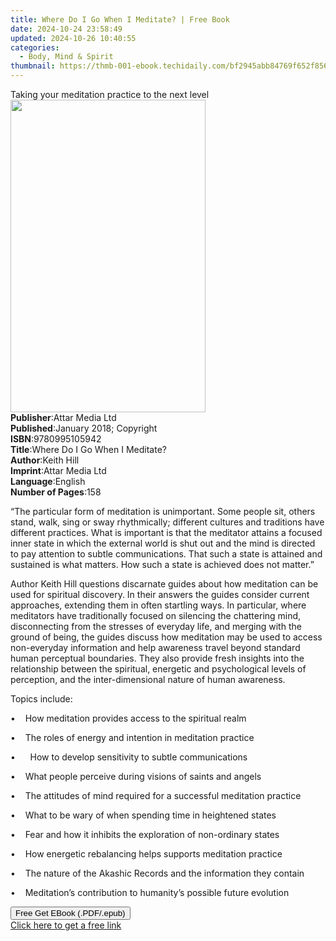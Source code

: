 ```yaml
---
title: Where Do I Go When I Meditate? | Free Book
date: 2024-10-24 23:58:49
updated: 2024-10-26 10:40:55
categories:
  - Body, Mind & Spirit
thumbnail: https://thmb-001-ebook.techidaily.com/bf2945abb84769f652f8567d58fcbd24d03cabdd96c5782c46543e7f21b4d91d.jpg
---
```

<main id="book-container">
  <div class="flex flex-col">
    <div class="book-brief flex-1 py-6 px-4 sm:p-6 md:py-10 md:px-8">
      <!-- brief-->
      <div class="book-brief-main">
        Taking your meditation practice to the next level
      </div>
    </div>
    <div
      class="book-meta-info flex-1 grid gap-4 col-start-1 col-end-3 row-start-1 sm:mb-6 sm:grid-cols-4 lg:gap-6 lg:col-start-2 lg:row-end-6 lg:row-span-6 lg:mb-0"
    >
      <div
        class="book-meta-info-left place-content-center mt-4 p-4 text-sm leading-6 col-start-2 col-span-2 dark:text-slate-400"
      >
        <img
          class="w-full h-500 object-cover rounded-lg sm:h-255 sm:col-span-2 lg:col-span-full"
          src="https://img-001-ebook.techidaily.com/cbdf488048c90305e1585bf59f1bb774da5b525b86ebec209dfbc0bd67384023.jpg"
          alt=""
          width="312"
          height="500"
        />
      </div>
      <div
        class="book-meta-info-right mt-2 col-start-1 row-start-2 col-span-3 self-center"
      >
        <!-- meta data  -->
        <div class="flex flex-col px-4 md:px-8">
          <div class="flex-1">
            <strong>Publisher</strong>:<span class="px-2">Attar Media Ltd</span>
          </div>
          <div class="flex-1">
            <strong>Published</strong>:<span class="px-2"
              >January 2018; Copyright</span
            >
          </div>
          <div class="flex-1">
            <strong>ISBN</strong>:<span class="px-2">9780995105942</span>
          </div>
          <div class="flex-1">
            <strong>Title</strong>:<span class="px-2"
              >Where Do I Go When I Meditate?</span
            >
          </div>
          <div class="flex-1">
            <strong>Author</strong>:<span class="px-2">Keith Hill</span>
          </div>
          <div class="flex-1">
            <strong>Imprint</strong>:<span class="px-2">Attar Media Ltd</span>
          </div>
          <div class="flex-1">
            <strong>Language</strong>:<span class="px-2">English</span>
          </div>
          <div class="flex-1">
            <strong>Number of Pages</strong>:<span class="px-2">158</span>
          </div>
        </div>
      </div>
    </div>
    <div class="book-description flex-1 py-6 px-4 sm:p-6 md:py-10 md:px-8">
      <div class="book-description-main">
        <div accordion-content="" id="description">
          <p>
            “The particular form of meditation is unimportant. Some people sit,
            others stand, walk, sing or sway rhythmically; different cultures
            and traditions have different practices. What is important is that
            the meditator attains a focused inner state in which the external
            world is shut out and the mind is directed to pay attention to
            subtle communications. That such a state is attained and sustained
            is what matters. How such a state is achieved does not matter.”
          </p>
          <p>
            Author Keith Hill questions discarnate guides about how meditation
            can be used for spiritual discovery. In their answers the guides
            consider current approaches, extending them in often startling ways.
            In particular, where meditators have traditionally focused on
            silencing the chattering mind, disconnecting from the stresses of
            everyday life, and merging with the ground of being, the guides
            discuss how meditation may be used to access non-everyday
            information and help awareness travel beyond standard human
            perceptual boundaries. They also provide fresh insights into the
            relationship between the spiritual, energetic and psychological
            levels of perception, and the inter-dimensional nature of human
            awareness.
          </p>
          <p>Topics include:</p>
          <p>
            •&nbsp;&nbsp; &nbsp;How meditation provides access to the spiritual
            realm
          </p>
          <p>
            •&nbsp;&nbsp; &nbsp;The roles of energy and intention in meditation
            practice
          </p>
          <p>
            •&nbsp; &nbsp;&nbsp; &nbsp;How to develop sensitivity to subtle
            communications
          </p>
          <p>
            •&nbsp;&nbsp; &nbsp;What people perceive during visions of saints
            and angels
          </p>
          <p>
            •&nbsp;&nbsp; &nbsp;The attitudes of mind required for a successful
            meditation practice
          </p>
          <p>
            •&nbsp;&nbsp; &nbsp;What to be wary of when spending time in
            heightened states
          </p>
          <p>
            •&nbsp;&nbsp; &nbsp;Fear and how it inhibits the exploration of
            non-ordinary states
          </p>
          <p>
            •&nbsp;&nbsp; &nbsp;How energetic rebalancing helps supports
            meditation practice
          </p>
          <p>
            •&nbsp;&nbsp; &nbsp;The nature of the Akashic Records and the
            information they contain
          </p>
          <p>
            •&nbsp;&nbsp; &nbsp;Meditation’s contribution to humanity’s possible
            future evolution
          </p>
        </div>
        <div class="accordion-fader"></div>
      </div>
    </div>
    <div class="book-excerpts flex-1 py-6 px-4 sm:p-6 md:py-10 md:px-8"></div>
    <div
      class="book-about-author flex-1 py-6 px-4 sm:p-6 md:py-10 md:px-8"
    ></div>
    <div class="book-free-get flex-1 py-6 px-4 sm:p-6 md:py-10 md:px-8">
      <button
        id="btn-free-get"
        class="bg-blue-500 hover:bg-blue-700 text-white font-bold py-2 px-4 rounded"
      >
        Free Get EBook (.PDF/.epub)
      </button>
      <div id="countdown-display" class="px-2 text-lg mt-2"></div>
      <a
        id="free-link"
        class="hidden bg-blue-500 hover:bg-blue-700 text-white font-bold py-2 px-4 rounded"
        href="https://www.ebooks.com/en-us/book/209856206/where-do-i-go-when-i-meditate/keith-hill/"
        target="_blank"
        >Click here to get a free link</a
      >
    </div>
    <script>
      let countdownTime = 0;
      let countdownInterval = null;
      document
        .getElementById('btn-free-get')
        .addEventListener('click', startCountdown);
      function startCountdown() {
        countdownTime = new Date().getTime() + 60000 * 3;
        countdownInterval = setInterval(updateCountdown, 1000);
        document.getElementById('btn-free-get').disabled = true;
        document
          .getElementById('btn-free-get')
          .classList.add('bg-gray-500', 'cursor-not-allowed');
      }
      function updateCountdown() {
        let currentTime = new Date().getTime();
        let timeLeft = countdownTime - currentTime;
        let secondsLeft = Math.floor(timeLeft / 1000);
        document.getElementById('countdown-display').innerHTML =
          `Remaining time: ${secondsLeft} seconds.`;
        if (secondsLeft <= 0) {
          clearInterval(countdownInterval);
          document.getElementById('btn-free-get').classList.add('hidden');
          document.getElementById('free-link').classList.remove('hidden');
          document.getElementById('countdown-display').innerHTML = '';
        }
      }
    </script>
  </div>
</main>
